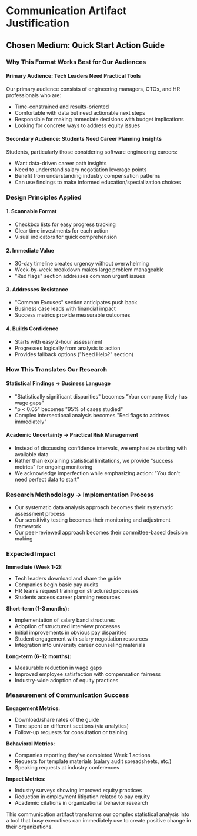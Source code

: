 # Communication Artifact Justification

## Chosen Medium: Quick Start Action Guide

### Why This Format Works Best for Our Audiences

#### Primary Audience: Tech Leaders Need Practical Tools

Our primary audience consists of engineering managers, CTOs, and HR
professionals who are:

- Time-constrained and results-oriented
- Comfortable with data but need actionable next steps  
- Responsible for making immediate decisions with budget implications
- Looking for concrete ways to address equity issues

#### Secondary Audience: Students Need Career Planning Insights

Students, particularly those considering software engineering careers:

- Want data-driven career path insights
- Need to understand salary negotiation leverage points
- Benefit from understanding industry compensation patterns
- Can use findings to make informed education/specialization choices

### Design Principles Applied

#### 1. Scannable Format

- Checkbox lists for easy progress tracking
- Clear time investments for each action
- Visual indicators for quick comprehension

#### 2. Immediate Value

- 30-day timeline creates urgency without overwhelming
- Week-by-week breakdown makes large problem manageable
- "Red flags" section addresses common urgent issues

#### 3. Addresses Resistance

- "Common Excuses" section anticipates push back
- Business case leads with financial impact
- Success metrics provide measurable outcomes

#### 4. Builds Confidence

- Starts with easy 2-hour assessment
- Progresses logically from analysis to action
- Provides fallback options ("Need Help?" section)

### How This Translates Our Research

#### Statistical Findings → Business Language

- "Statistically significant disparities" becomes "Your company likely
has wage gaps"
- "p < 0.05" becomes "95% of cases studied"  
- Complex intersectional analysis becomes "Red flags to address immediately"

#### Academic Uncertainty → Practical Risk Management

- Instead of discussing confidence intervals, we emphasize starting with
available data
- Rather than explaining statistical limitations, we provide "success metrics"
for ongoing monitoring
- We acknowledge imperfection while emphasizing action: "You don't need perfect
data to start"

### Research Methodology → Implementation Process

- Our systematic data analysis approach becomes their systematic assessment
process
- Our sensitivity testing becomes their monitoring and adjustment framework
- Our peer-reviewed approach becomes their committee-based decision making

### Expected Impact

**Immediate (Week 1-2):**

- Tech leaders download and share the guide
- Companies begin basic pay audits
- HR teams request training on structured processes
- Students access career planning resources

**Short-term (1-3 months):**

- Implementation of salary band structures
- Adoption of structured interview processes  
- Initial improvements in obvious pay disparities
- Student engagement with salary negotiation resources
- Integration into university career counseling materials

**Long-term (6-12 months):**

- Measurable reduction in wage gaps
- Improved employee satisfaction with compensation fairness
- Industry-wide adoption of equity practices

### Measurement of Communication Success

**Engagement Metrics:**

- Download/share rates of the guide
- Time spent on different sections (via analytics)
- Follow-up requests for consultation or training

**Behavioral Metrics:**

- Companies reporting they've completed Week 1 actions
- Requests for template materials (salary audit spreadsheets, etc.)
- Speaking requests at industry conferences

**Impact Metrics:**

- Industry surveys showing improved equity practices
- Reduction in employment litigation related to pay equity
- Academic citations in organizational behavior research

This communication artifact transforms our complex statistical analysis
into a tool that busy executives can immediately use to create positive change
in their organizations.
